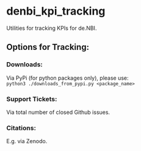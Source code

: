 # denbi_kpi_tracking

Utilities for tracking KPIs for de.NBI.

## Options for Tracking:

### Downloads:
Via PyPi (for python packages only), please use:  
`python3 ./downloads_from_pypi.py <package_name>`

### Support Tickets:
Via total number of closed Github issues.

### Citations:
E.g. via Zenodo.
